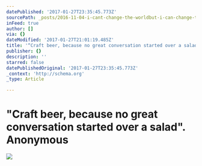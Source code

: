 ```yaml
---
datePublished: '2017-01-27T23:35:45.773Z'
sourcePath: _posts/2016-11-04-i-cant-change-the-worldbut-i-can-change-the-world-within.md
inFeed: true
author: []
via: {}
dateModified: '2017-01-27T21:01:19.485Z'
title: '“Craft beer, because no great conversation started over a salad". Anonymous'
publisher: {}
description: ''
starred: false
datePublishedOriginal: '2017-01-27T23:35:45.773Z'
_context: 'http://schema.org'
_type: Article

---
```

# "Craft beer, because no great conversation started over a salad". Anonymous
![](https://the-grid-user-content.s3-us-west-2.amazonaws.com/66ba116d-5700-4ec3-bf8b-864004665577.jpg)